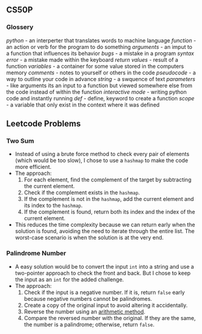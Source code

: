 ## CS50P

### Glossery

*python* - an interperter that translates words to machine language
*function* - an action or verb for the program to do something
*arguments* - an imput to a function that influences its behavior
*bugs* - a mistake in a program
*syntax error* - a mistake made within the keyboard
*return values* - result of a function
*variables* - a container for some value stored in the computers memory
*comments* - notes to yourself or others in the code
*pseudocode* - a way to outline your code in advance
*string* - a swquence of text
*parameters* - like arguments its an input to a function but viewed somewhere else from the code instead of within the function
*interactive mode* - writing python code and instantly running
*def* - define, keyword to create a function
*scope* - a variable that only exist in the context where it was defined


## Leetcode Problems

### Two Sum
- Instead of using a brute force method to check every pair of elements (which would be too slow), I chose to use a `hashmap` to make the code more efficient.
- The approach:
  1. For each element, find the complement of the target by subtracting the current element.
  2. Check if the complement exists in the `hashmap`.
  3. If the complement is not in the `hashmap`, add the current element and its index to the `hashmap`.
  4. If the complement is found, return both its index and the index of the current element.
- This reduces the time complexity because we can return early when the solution is found, avoiding the need to iterate through the entire list. The worst-case scenario is when the solution is at the very end.

### Palindrome Number
- A easy solution would be to convert the input `int` into a string and use a two-pointer approach to check the front and back. But I chose to keep the input as an `int` for the added challenge.
- The approach:
  1. Check if the input is a negative number. If it is, return `false` early because negative numbers cannot be palindromes.
  2. Create a copy of the original input to avoid altering it accidentally.
  3. Reverse the number using an [arithmetic method](https://www.programiz.com/python-programming/examples/reverse-a-number).
  4. Compare the reversed number with the original. If they are the same, the number is a palindrome; otherwise, return `false`.